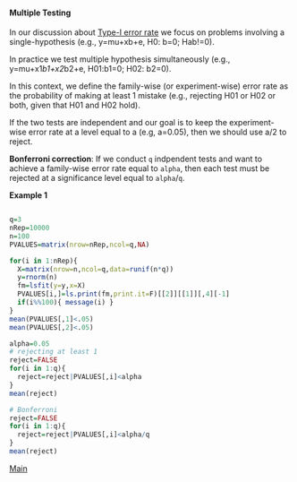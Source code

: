 ####  Multiple Testing

In our discussion about [Type-I error rate]() we focus on problems involving a single-hypothesis (e.g., y=mu+xb+e, H0: b=0; Hab!=0).

In practice we test multiple hypothesis simultaneously (e.g., y=mu+x1*b1+x2*b2+e, H01:b1=0; H02: b2=0).

In this context, we define the family-wise (or experiment-wise) error rate as the probability of making at least 1 mistake (e.g., rejecting
H01 or H02 or both, given that H01 and H02 hold).

If the two tests are independent and our goal is to keep the experiment-wise error rate at a level equal to a (e.g, a=0.05), then we should
use a/2 to reject. 

**Bonferroni correction**: If we conduct `q` indpendent tests and want to achieve a family-wise error rate equal to `alpha`, then each test
must be rejected at a significance level equal to `alpha`/`q`.

**Example 1**

```r

q=3
nRep=10000
n=100
PVALUES=matrix(nrow=nRep,ncol=q,NA)

for(i in 1:nRep){
  X=matrix(nrow=n,ncol=q,data=runif(n*q))
  y=rnorm(n)
  fm=lsfit(y=y,x=X)
  PVALUES[i,]=ls.print(fm,print.it=F)[[2]][[1]][,4][-1]
  if(i%%100){ message(i) }
}
mean(PVALUES[,1]<.05)
mean(PVALUES[,2]<.05)

alpha=0.05
# rejecting at least 1
reject=FALSE
for(i in 1:q){
  reject=reject|PVALUES[,i]<alpha
}
mean(reject)

# Bonferroni
reject=FALSE
for(i in 1:q){
  reject=reject|PVALUES[,i]<alpha/q
}
mean(reject)

```

[Main](https://github.com/gdlc/STAT_COMP/edit/master/README.md)
